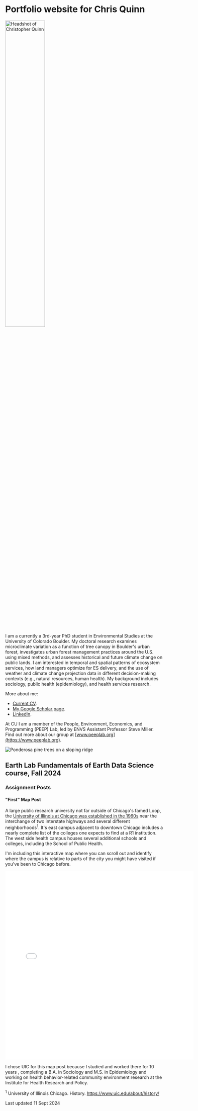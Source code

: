 # Portfolio website for Chris Quinn

<div>
<img 
    src="https://github.com/user-attachments/assets/d33ef659-da3e-43d1-8508-91e8f84bb2d2" 
    width="50%" 
    alt="Headshot of Christopher Quinn" 
    title="Headshot of Christopher Quinn">
</div>
I am a currently a 3rd-year PhD student in Environmental Studies at the University of Colorado Boulder. My doctoral research examines microclimate variation as a function of tree canopy in Boulder's urban forest, investigates urban forest management practices around the U.S. using mixed methods, and assesses historical and future climate change on public lands. I am interested in temporal and spatial patterns of ecosystem services, how land managers optimize for ES delivery, and the use of weather and climate change projection data in different decision-making contexts (e.g., natural resources, human health). My background includes sociology, public health (epidemiology), and health services research. 

More about me: 
  * [Current CV](https://drive.google.com/file/d/1fRQc1oAe1UGQX836tB3dbWLjDYeP7x3U/view?usp=sharing). 
  * [My Google Scholar page](https://scholar.google.com/citations?user=n7tuBC4AAAAJ&hl=en&authuser=1).
  * [LinkedIn](www.linkedin.com/in/christopher-quinn-268b76aa). 

At CU I am a member of the People, Environment, Economics, and Programming (PEEP) Lab, led by ENVS Assistant Professor Steve Miller. Find out more about our group at [www.peeplab.org](https://www.peeplab.org).

![Ponderosa pine trees on a sloping ridge](https://github.com/cmq879/cmq879.github.io/assets/124209477/7222af48-b920-4cc3-a768-6aed16ce7ae4 "Ponderosa pines trees in Colorado. Photo by C. Quinn")

## Earth Lab Fundamentals of Earth Data Science course, Fall 2024
### Assignment Posts

#### "First" Map Post
A large public research university not far outside of Chicago's famed 
Loop, the [University of Illinois at Chicago was established in the 1960s](https://www.uic.edu/about/history/) 
near the interchange of two interstate highways and several different 
neighborhoods<sup>1</sup>. It's east campus adjacent to downtown Chicago includes 
a nearly complete list of the colleges one expects to find at a R1 
institution. The west side health campus houses several additional schools
and colleges, including the School of Public Health. 

I'm including this interactive map where you can scroll out and identify 
where the campus is relative to parts of the city you might have visited
if you've been to Chicago before. 

<embed type="text/html" src="imgs/uic.html" width="600" height="600">

I chose UIC for this map post because I studied and worked there for 10 
years , completing a B.A. in Sociology and M.S. in Epidemiology and 
working on health behavior-related community environment research at the
 Institute for Health Research and Policy.

<sup>1</sup> University of Illinois Chicago. History. https://www.uic.edu/about/history/

Last updated 11 Sept 2024
